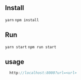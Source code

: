 ## Install
``` yarn ```
``` npm install ```

## Run
``` yarn start ```
``` npm run start ```

## usage

```js
  http://localhost:8000?url=<url>
```
